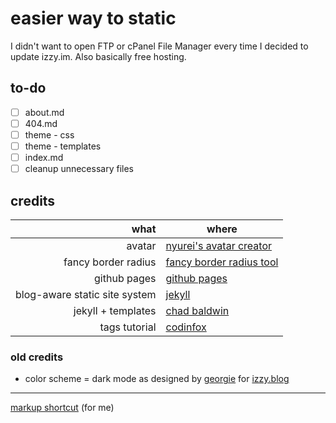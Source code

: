 # easier way to static
I didn't want to open FTP or cPanel File Manager every time I decided to update izzy.im. Also basically free hosting.

## to-do
- [ ] about.md
- [ ] 404.md
- [ ] theme - css
- [ ] theme - templates
- [ ] index.md
- [ ] cleanup unnecessary files

## credits
| what  | where |
| ---:   | ---   |
| avatar | [nyurei's avatar creator](https://picrew.me/image_maker/1300090/) |
| fancy border radius | [fancy border radius tool](https://9elements.github.io/fancy-border-radius/) |
| github pages | [github pages](https://pages.github.com/) |
| blog-aware static site system | [jekyll](https://jekyllrb.com/) |
| jekyll  + templates | [chad baldwin](https://chadbaldwin.net/2021/03/14/how-to-build-a-sql-blog.html) |
| tags tutorial | [codinfox](https://codinfox.github.io/dev/2015/03/06/use-tags-and-categories-in-your-jekyll-based-github-pages/) |

### old credits
* color scheme = dark mode as designed by [georgie](https://hey.georgie.nu) for [izzy.blog](https://izzy.blog)

----

[markup shortcut](https://docs.github.com/en/get-started/writing-on-github/getting-started-with-writing-and-formatting-on-github/basic-writing-and-formatting-syntax) (for me)

